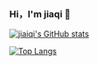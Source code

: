 ### Hi，I'm jiaqi 👋

<!--
**jiaiqi/jiaiqi** is a ✨ _special_ ✨ repository because its `README.md` (this file) appears on your GitHub profile.

Here are some ideas to get you started:

- 🔭 I’m currently working on ...
- 🌱 I’m currently learning ...
- 👯 I’m looking to collaborate on ...
- 🤔 I’m looking for help with ...
- 💬 Ask me about ...
- 📫 How to reach me: ...
- 😄 Pronouns: ...
- ⚡ Fun fact: ...
-->

[![jiaiqi's GitHub stats](https://github-readme-stats.vercel.app/api?username=jiaiqi)](https://github.com/jiaiqi/jiaiqi)

[![Top Langs](https://github-readme-stats.vercel.app/api/top-langs/?username=jiaiqi&layout=compact)](https://github.com/jiaiqi/jiaiqi)
